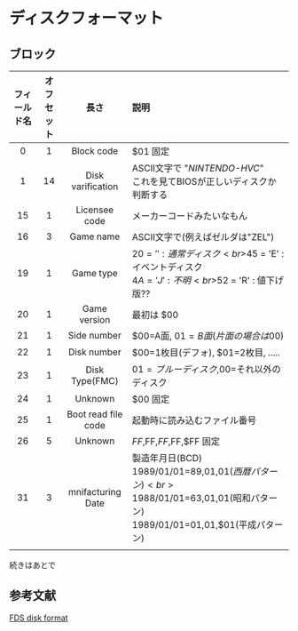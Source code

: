 # ディスクフォーマット

## ブロック

|フィールド名|オフセット|長さ|説明|
|:-:|:-:|:-:|:-|
|0|1|Block code|$01 固定|
|1|14|Disk varification|ASCII文字で "*NINTENDO-HVC*"<br>これを見てBIOSが正しいディスクか判断する|
|15|1|Licensee code|メーカーコードみたいなもん|
|16|3|Game name|ASCII文字で(例えばゼルダは"ZEL")|
|19|1|Game type|$20 = ' ' : 通常ディスク<br>$45 = 'E' : イベントディスク<br>$4A = 'J' : 不明<br>$52 = 'R' : 値下げ版??<br>|
|20|1|Game version|最初は $00|
|21|1|Side number|$00=A面, $01=B面(片面の場合は$00)|
|22|1|Disk number|$00=1枚目(デフォ), $01=2枚目, .....|
|23|1|Disk Type(FMC)|$01=ブルーディスク,$00=それ以外のディスク|
|24|1|Unknown|$00 固定|
|25|1|Boot read file code|起動時に読み込むファイル番号|
|26|5|Unknown|$FF,$FF,$FF,$FF,$FF 固定|
|31|3|mnifacturing Date|製造年月日(BCD)<br>1989/01/01=$89,$01,$01(西暦パターン)<br>1988/01/01=$63,$01,$01(昭和パターン)<br>1989/01/01=$01,$01,$01(平成パターン)<br>|
|||||
続きはあとで
## 参考文献

[FDS disk format](https://www.nesdev.org/wiki/FDS_disk_format)

